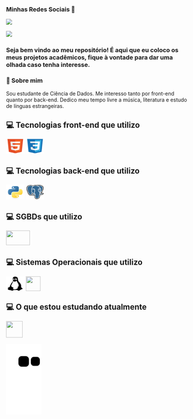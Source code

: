 ### Minhas Redes Sociais 👋

<div> 
  <a href="https://instagram.com/waldneijr" target="_blank"><img src="https://img.shields.io/badge/-Instagram-%23E4405F?style=for-the-badge&logo=instagram&logoColor=white" target="_blank"></a>
  
  <a href="https://www.linkedin.com/in/waldnei-junior-8386471a2/" target="_blank"><img src="https://img.shields.io/badge/-LinkedIn-%230077B5?style=for-the-badge&logo=linkedin&logoColor=white" target="_blank"></a> 
</div>

### Seja bem vindo ao meu repositório! É aqui que eu coloco os meus projetos acadêmicos, fique à vontade para dar uma olhada caso tenha interesse.
  
### 📖 Sobre mim

Sou estudante de Ciência de Dados. Me interesso tanto por front-end quanto por back-end. Dedico meu tempo livre a música, literatura e estudo de línguas estrangeiras.

## 💻 Tecnologias front-end que utilizo

 <div>
 <img height="40" width="50" src="https://raw.githubusercontent.com/devicons/devicon/master/icons/html5/html5-original.svg"/>
 <img height="40" width="50" src="https://raw.githubusercontent.com/devicons/devicon/master/icons/css3/css3-original.svg"/>
 </div>
 
 ## 💻 Tecnologias back-end que utilizo

 <div>
 <img height="40" width="50" src="https://raw.githubusercontent.com/devicons/devicon/master/icons/python/python-original.svg"/>
  <img height="40" width="50" src="https://raw.githubusercontent.com/devicons/devicon/master/icons/postgresql/postgresql-original.svg"/>
 </div>
 
 ## 💻 SGBDs que utilizo

 <div>
 <img height="40" width="65" src="https://seeklogo.com/images/M/MySQL-logo-F6FF285A58-seeklogo.com.png"/>
 </div>
 
 

 ## 💻 Sistemas Operacionais que utilizo

 <div>
 <img align="center" alt="ghdss25-Linux" height="40" width="50" src="https://raw.githubusercontent.com/devicons/devicon/master/icons/linux/linux-plain.svg">
 <img align="center" height="40" width="40" src="https://icones.pro/wp-content/uploads/2021/06/logo-windows-bleu.png"/>
</div>

 ## 💻 O que estou estudando atualmente
<div>
<img height="45" width="45" src="https://e7.pngegg.com/pngimages/718/574/png-clipart-mathematics-geometry-formula-euclidean-equation-math-learning-notes-angle-text.png"/>
</div>


  ![Snake animation](https://github.com/rafaballerini/rafaballerini/blob/output/github-contribution-grid-snake.svg)
